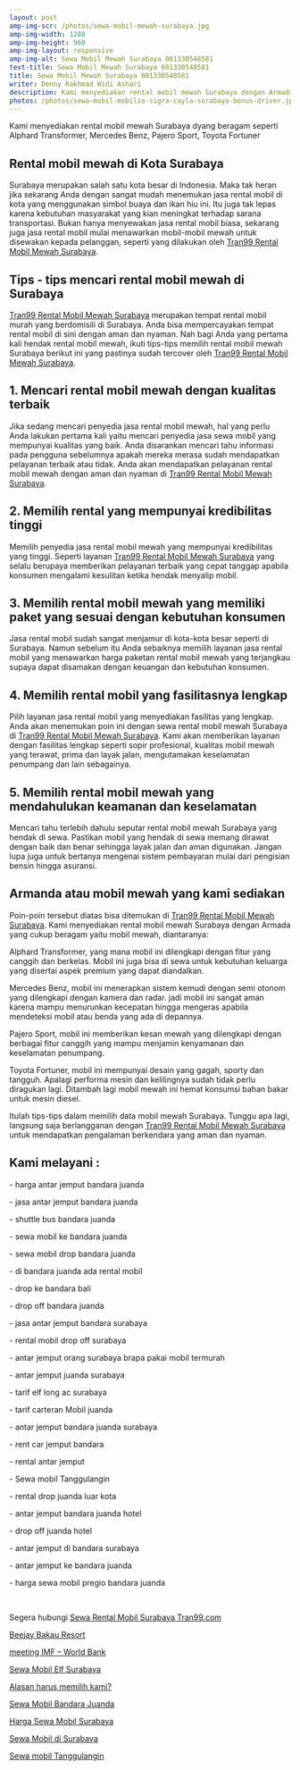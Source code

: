 ```yaml
---
layout: post
amp-img-scr: /photos/sewa-mobil-mewah-surabaya.jpg
amp-img-width: 1280
amp-img-height: 960
amp-img-layout: responsive
amp-img-alt: Sewa Mobil Mewah Surabaya 081330548581
text-title: Sewa Mobil Mewah Surabaya 081330548581
title: Sewa Mobil Mewah Surabaya 081330548581
writer: Denny Rakhmad Widi Ashari
description: Kami menyediakan rental mobil mewah Surabaya dengan Armada yang cukup beragam yaitu mobil mewah seperti Alphard Transformer, Mercedes Benz, Pajero Sport, Toyota Fortuner
photos: /photos/sewa-mobil-mobilio-sigra-cayla-surabaya-bonus-driver.jpg
---
```

<p class="post">Kami menyediakan rental mobil mewah Surabaya dyang beragam seperti Alphard Transformer, Mercedes Benz, Pajero Sport, Toyota Fortuner</p>

<h2 class="post">Rental mobil mewah di Kota Surabaya</h2>
<p class="post">Surabaya merupakan salah satu kota besar di Indonesia. Maka tak heran jika sekarang Anda dengan sangat mudah menemukan jasa rental mobil di kota yang menggunakan simbol buaya dan ikan hiu ini. Itu juga tak lepas karena kebutuhan masyarakat yang kian meningkat terhadap sarana transportasi. Bukan hanya menyewakan jasa rental mobil biasa, sekarang juga jasa rental mobil mulai menawarkan mobil-mobil mewah untuk disewakan kepada pelanggan, seperti yang dilakukan oleh <a href="https://tran99.com/">Tran99 Rental Mobil Mewah Surabaya</a>.</p>

<amp-img class="post" src="/photos/sewa-mobil-mewah-surabaya-2.jpg" width="998" height="750" layout="responsive" alt="Sewa Mobil Mewah Surabaya 081330548581"></amp-img>

<h2 class="post">Tips - tips mencari rental mobil mewah di Surabaya</h2>
<p class="post"><a href="https://tran99.com/">Tran99 Rental Mobil Mewah Surabaya</a> merupakan tempat rental mobil murah yang berdomisili di Surabaya. Anda bisa mempercayakan tempat rental mobil di sini dengan aman dan nyaman. Nah bagi Anda yang pertama kali hendak rental mobil mewah, ikuti tips-tips memilih rental mobil mewah Surabaya berikut ini yang pastinya sudah tercover oleh <a href="https://tran99.com/">Tran99 Rental Mobil Mewah Surabaya</a>.</p>

<h2 class="post">1. Mencari rental mobil mewah dengan kualitas terbaik</h2>
<p class="post">Jika sedang mencari penyedia jasa rental mobil mewah, hal yang perlu Anda lakukan pertama kali yaitu mencari penyedia jasa sewa mobil yang mempunyai kualitas yang baik. Anda disarankan mencari tahu informasi pada pengguna sebelumnya apakah mereka merasa sudah mendapatkan pelayanan terbaik atau tidak. Anda akan mendapatkan pelayanan rental mobil mewah dengan aman dan nyaman di <a href="https://tran99.com/">Tran99 Rental Mobil Mewah Surabaya</a>.</p>

<h2 class="post">2. Memilih rental yang mempunyai kredibilitas tinggi</h2>
<p class="post">Memilih penyedia jasa rental mobil mewah yang mempunyai kredibilitas yang tinggi. Seperti layanan <a href="https://tran99.com/">Tran99 Rental Mobil Mewah Surabaya</a> yang selalu berupaya memberikan pelayanan terbaik yang cepat tanggap apabila konsumen mengalami kesulitan ketika hendak menyalip mobil.</p>

<h2 class="post">3. Memilih rental mobil mewah yang memiliki paket yang sesuai dengan kebutuhan konsumen</h2>
<p class="post">Jasa rental mobil sudah sangat menjamur di kota-kota besar seperti di Surabaya. Namun sebelum itu Anda sebaiknya memilih layanan jasa rental mobil yang menawarkan harga paketan rental mobil mewah yang terjangkau supaya dapat disamakan dengan keuangan dan kebutuhan konsumen.</p>

<h2 class="post">4. Memilih rental mobil yang fasilitasnya lengkap</h2>
<p class="post">Pilih layanan jasa rental mobil yang menyediakan fasilitas yang lengkap. Anda akan menemukan poin ini dengan sewa rental mobil mewah Surabaya di <a href="https://tran99.com/">Tran99 Rental Mobil Mewah Surabaya</a>. Kami akan memberikan layanan dengan fasilitas lengkap seperti sopir profesional, kualitas mobil mewah yang terawat, prima dan layak jalan, mengutamakan keselamatan penumpang dan lain sebagainya.</p>

<h2 class="post">5. Memilih rental mobil mewah yang mendahulukan keamanan dan keselamatan</h2>
<p class="post">Mencari tahu terlebih dahulu seputar rental mobil mewah Surabaya yang hendak di sewa. Pastikan mobil yang hendak di sewa memang dirawat dengan baik dan benar sehingga layak jalan dan aman digunakan. Jangan lupa juga untuk bertanya mengenai sistem pembayaran mulai dari pengisian bensin hingga asuransi.</p>

<amp-img class="post" src="/photos/sewa-mobil-mewah-surabaya-3.jpg" width="800" height="800" layout="responsive" alt="Sewa Mobil Mewah Surabaya 081330548581"></amp-img>

<h2 class="post">Armanda atau mobil mewah yang kami sediakan</h2>
<p class="post">Poin-poin tersebut diatas bisa ditemukan di <a href="https://tran99.com/">Tran99 Rental Mobil Mewah Surabaya</a>. Kami menyediakan rental mobil mewah Surabaya dengan Armada yang cukup beragam yaitu mobil mewah, diantaranya:</p>
<p class="post">Alphard Transformer, yang mana mobil ini dilengkapi dengan fitur yang canggih dan berkelas. Mobil ini juga bisa di sewa untuk kebutuhan keluarga yang disertai aspek premium yang dapat diandalkan. </p>
<p class="post">Mercedes Benz, mobil ini menerapkan sistem kemudi dengan semi otonom yang dilengkapi dengan kamera dan radar. jadi mobil ini sangat aman karena mampu menurunkan kecepatan hingga mengeras apabila mendeteksi mobil atau benda yang ada di depannya.</p>
<p class="post">Pajero Sport, mobil ini memberikan kesan mewah yang dilengkapi dengan berbagai fitur canggih yang mampu menjamin kenyamanan dan keselamatan penumpang.</p>
<p class="post">Toyota Fortuner, mobil ini mempunyai desain yang gagah, sporty dan tangguh. Apalagi performa mesin dan kelilingnya sudah tidak perlu diragukan lagi. Ditambah lagi mobil mewah ini hemat konsumsi bahan bakar untuk mesin diesel.</p>

<p class="post">Itulah tips-tips dalam memilih data mobil mewah Surabaya. Tunggu apa lagi, langsung saja berlangganan dengan <a href="https://tran99.com/">Tran99 Rental Mobil Mewah Surabaya</a> untuk mendapatkan pengalaman berkendara yang aman dan nyaman.</p>

<amp-img class="post" src="/photos/sewa-mobil-mewah-surabaya-4.jpg" width="1280" height="799" layout="responsive" alt="Sewa Mobil Mewah Surabaya 081330548581"></amp-img>

<h2 class="post"></h2>
<h2 class="post">Kami melayani :</h2>
<p class="post">- harga antar jemput bandara juanda</p>
<p class="post">- jasa antar jemput bandara juanda</p>
<p class="post">- shuttle bus bandara juanda</p>
<p class="post">- sewa mobil ke bandara juanda</p>
<p class="post">- sewa mobil drop bandara juanda</p>
<p class="post">- di bandara juanda ada rental mobil</p>
<p class="post">- drop ke bandara bali</p>
<p class="post">- drop off bandara juanda</p>
<p class="post">- jasa antar jemput bandara surabaya</p>
<p class="post">- rental mobil drop off surabaya</p>
<p class="post">- antar jemput orang surabaya brapa pakai mobil termurah</p>
<p class="post">- antar jemput juanda surabaya</p>
<p class="post">- tarif elf long ac surabaya</p>
<p class="post">- tarif carteran Mobil juanda</p>
<p class="post">- antar jemput bandara juanda surabaya</p>
<p class="post">- rent car jemput bandara</p>
<p class="post">- rental antar jemput</p>
<p class="post">- Sewa mobil Tanggulangin</p>
<p class="post">- rental drop juanda luar kota</p>
<p class="post">- antar jemput bandara juanda hotel</p>
<p class="post">- drop off juanda hotel</p>
<p class="post">- antar jemput di bandara surabaya </p>
<p class="post">- antar jemput ke bandara juanda</p>
<p class="post">- harga sewa mobil pregio bandara juanda</p>
<p class="post"><br></p>
<p class="post">Segera hubungi <a href="https://tran99.com/">Sewa Rental Mobil Surabaya Tran99.com</a></p>
<p class="post"><a href="https://tran99.com/2018/04/12/beejay-bakau-resort/">Beejay Bakau Resort</a></p>
<p class="post"><a href="https://tran99.com/2018/10/05/rental-annual-meeting-imf-world-bank-di-bali/">meeting IMF – World Bank</a></p>
<p class="post"><a href="https://tran99.com/2018/09/28/sewa-mobil-elf-surabaya/">Sewa Mobil Elf Surabaya</a></p>
<p class="post"><a href="https://tran99.com/2018/11/05/keunggulan-rental-mobil-surabaya/">Alasan harus memilih kami?</a></p>
<p class="post"><a href="https://tran99.com/2018/07/23/sewa-mobil-bandara-juanda/">Sewa Mobil Bandara Juanda</a></p>
<p class="post"><a href="https://tran99.com/2018/06/21/harga-sewa-mobil-surabaya/">Harga Sewa Mobil Surabaya</a></p>
<p class="post"><a href="https://tran99.com/2018/05/27/sewa-mobil-di-surabaya/">Sewa Mobil di Surabaya</a></p>
<p class="post"><a href="https://tran99.com/2018/08/16/sewa-mobil-tanggulangin/">Sewa mobil Tanggulangin</a></p>
<p class="post"><br></p>